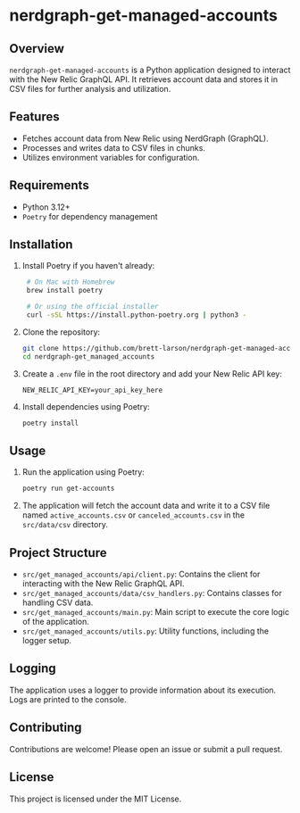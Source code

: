 # nerdgraph-get-managed-accounts

## Overview
`nerdgraph-get-managed-accounts` is a Python application designed to interact with the New Relic GraphQL API. It retrieves account data and stores it in CSV files for further analysis and utilization.

## Features
- Fetches account data from New Relic using NerdGraph (GraphQL).
- Processes and writes data to CSV files in chunks.
- Utilizes environment variables for configuration.

## Requirements
- Python 3.12+
- `Poetry` for dependency management

## Installation
1. Install Poetry if you haven't already:
   ```sh
    # On Mac with Homebrew
    brew install poetry

    # Or using the official installer
    curl -sSL https://install.python-poetry.org | python3 -
    ```
   
2. Clone the repository:
    ```sh
    git clone https://github.com/brett-larson/nerdgraph-get-managed-accounts.git
    cd nerdgraph-get_managed_accounts
    ```

3. Create a `.env` file in the root directory and add your New Relic API key:
    ```env
    NEW_RELIC_API_KEY=your_api_key_here
    ```

4. Install dependencies using Poetry:
    ```sh
    poetry install
    ```

## Usage
1. Run the application using Poetry:
    ```sh
    poetry run get-accounts
    ```

2. The application will fetch the account data and write it to a CSV file named `active_accounts.csv` or `canceled_accounts.csv` in the `src/data/csv` directory.

## Project Structure
- `src/get_managed_accounts/api/client.py`: Contains the client for interacting with the New Relic GraphQL API.
- `src/get_managed_accounts/data/csv_handlers.py`: Contains classes for handling CSV data.
- `src/get_managed_accounts/main.py`: Main script to execute the core logic of the application.
- `src/get_managed_accounts/utils.py`: Utility functions, including the logger setup.

## Logging
The application uses a logger to provide information about its execution. Logs are printed to the console.

## Contributing
Contributions are welcome! Please open an issue or submit a pull request.

## License
This project is licensed under the MIT License.
